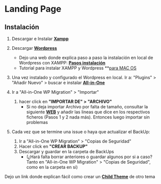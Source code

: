 # Landing Page 

## Instalación

1. Descargar e Instalar **[Xampp](https://www.apachefriends.org/index.html)**
2. Descargar **[Wordpress](https://wordpress.org/download/)**
    * Dejo una web donde explica paso a paso la instalación en local de Wordpress con XAMPP: **[Pasos instalación](https://themeisle.com/blog/install-xampp-and-wordpress-locally/)**
    * Tutorial para instalar XAMPP y Wordpress **[para MAC OS](https://www.youtube.com/watch?v=OBSDJHO2nJA)

3. Una vez instalado y configurado el Wordpress en local. Ir a: "Plugins" > "Añadir Nuevo" > buscar e instalar **[All-in-One](https://es.wordpress.org/plugins/all-in-one-wp-migration/)**

4. Ir a "All-in-One WP Migration" > "Importar"
    1. hacer click en **"IMPORTAR DE" > "ARCHIVO"**
        * Si no deja importar Archivo por falta de tamaño, consultar la siguiente **[WEB](https://help.servmask.com/2018/10/27/how-to-increase-maximum-upload-file-size-in-wordpress/)** y añadir las lineas que dice en los respectivos ficheros (Pasos 1 y 2 nada más). Entonces luego importar sin problemas

5. Cada vez que se termine una issue o haya que actualizar el BackUp:
    1. Ir a "All-in-One WP Migration" > "Copias de Seguridad" 
    2. Hacer click en **"CREAR BACKUP"**
    3. Descargar y guardar en la carpeta de BackUps 
        * (¿Hará falta borrar anteriores o guardar algunos por si a caso? Tanto en "All-in-One WP Migration" > "Copias de Seguridad", como en la carpeta en si) 

Dejo un link donde explican fácil como crear un **[Child Theme](https://gonzalonavarro.es/blog/crear-un-child-theme-wordpress/)** de otro tema
    
